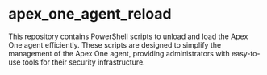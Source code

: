 # apex_one_agent_reload
This repository contains PowerShell scripts to unload and load the Apex One agent efficiently. These scripts are designed to simplify the management of the Apex One agent, providing administrators with easy-to-use tools for their security infrastructure.
